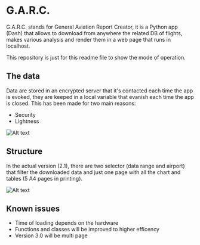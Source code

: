# G.A.R.C.

G.A.R.C. stands for General Aviation Report Creator, it is a Python app (Dash) that allows to download from anywhere the related DB of flights, makes various analysis and render them in a web page that runs in localhost.

This repository is just for this readme file to show the mode of operation.

## The data
Data are stored in an encrypted server that it's contacted each time the app is evoked, they are keeped in a local variable that evanish each time the app is closed.
This has been made for two main reasons:
- Security
- Lightness


![Alt text](https://github.com/MaurizioCarrara/GARC-Public-/blob/main/GIFs/downloadDB.gif)



## Structure
In the actual version (2.1), there are two selector (data range and airport) that filter the downloaded data and just one page with all the chart and tables (5 A4 pages in printing).


![Alt text](https://github.com/MaurizioCarrara/GARC-Public/blob/main/GIFs/Structure.gif)

## Known issues
- Time of loading depends on the hardware
- Functions and classes will be improved to higher efficency
- Version 3.0 will be multi page 
